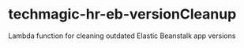 # techmagic-hr-eb-versionCleanup
Lambda function for cleaning outdated Elastic Beanstalk app versions
